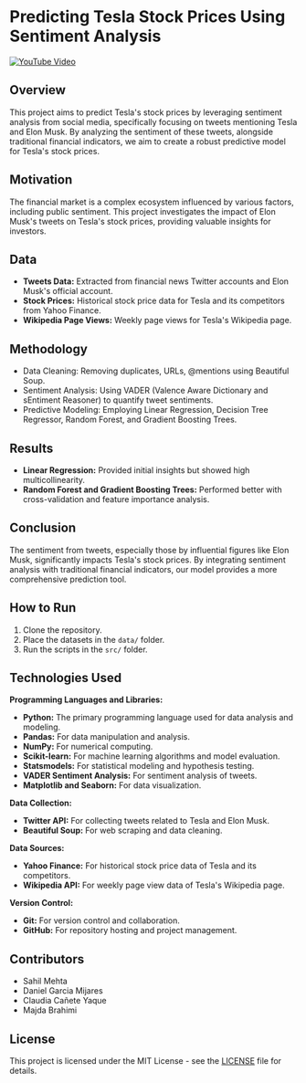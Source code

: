 # Predicting Tesla Stock Prices Using Sentiment Analysis

[![YouTube Video](https://img.youtube.com/vi/GIHftI4H96E/0.jpg)](https://www.youtube.com/watch?v=GIHftI4H96E)

## Overview
This project aims to predict Tesla's stock prices by leveraging sentiment analysis from social media, specifically focusing on tweets mentioning Tesla and Elon Musk. By analyzing the sentiment of these tweets, alongside traditional financial indicators, we aim to create a robust predictive model for Tesla's stock prices.

## Motivation
The financial market is a complex ecosystem influenced by various factors, including public sentiment. This project investigates the impact of Elon Musk's tweets on Tesla's stock prices, providing valuable insights for investors.

## Data
- **Tweets Data:** Extracted from financial news Twitter accounts and Elon Musk's official account.
- **Stock Prices:** Historical stock price data for Tesla and its competitors from Yahoo Finance.
- **Wikipedia Page Views:** Weekly page views for Tesla's Wikipedia page.

## Methodology
- Data Cleaning: Removing duplicates, URLs, @mentions using Beautiful Soup.
- Sentiment Analysis: Using VADER (Valence Aware Dictionary and sEntiment Reasoner) to quantify tweet sentiments.
- Predictive Modeling: Employing Linear Regression, Decision Tree Regressor, Random Forest, and Gradient Boosting Trees.

## Results
- **Linear Regression:** Provided initial insights but showed high multicollinearity.
- **Random Forest and Gradient Boosting Trees:** Performed better with cross-validation and feature importance analysis.

## Conclusion
The sentiment from tweets, especially those by influential figures like Elon Musk, significantly impacts Tesla's stock prices. By integrating sentiment analysis with traditional financial indicators, our model provides a more comprehensive prediction tool.

## How to Run
1. Clone the repository.
2. Place the datasets in the `data/` folder.
3. Run the scripts in the `src/` folder.

## Technologies Used
**Programming Languages and Libraries:**
- **Python:** The primary programming language used for data analysis and modeling.
- **Pandas:** For data manipulation and analysis.
- **NumPy:** For numerical computing.
- **Scikit-learn:** For machine learning algorithms and model evaluation.
- **Statsmodels:** For statistical modeling and hypothesis testing.
- **VADER Sentiment Analysis:** For sentiment analysis of tweets.
- **Matplotlib and Seaborn:** For data visualization.

**Data Collection:**
- **Twitter API:** For collecting tweets related to Tesla and Elon Musk.
- **Beautiful Soup:** For web scraping and data cleaning.

**Data Sources:**
- **Yahoo Finance:** For historical stock price data of Tesla and its competitors.
- **Wikipedia API:** For weekly page view data of Tesla's Wikipedia page.

**Version Control:**
- **Git:** For version control and collaboration.
- **GitHub:** For repository hosting and project management.


## Contributors
- Sahil Mehta
- Daniel Garcia Mijares
- Claudia Cañete Yaque
- Majda Brahimi

## License

This project is licensed under the MIT License - see the [LICENSE](LICENSE) file for details.
